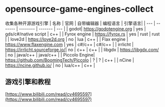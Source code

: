 # opensource-game-engines-collect
收集各种开源游戏引擎
| 名称  | 官网 | 自带编辑器 | 编程语言 | 引擎语言|
| --- | ------- | -------- | ------- | --- |
| godot|  https://godotengine.org | yes | gds/c#/native script | c++ |
| Fyrox engine | https://fyrox.rs | yes | rust | rust |
| love2d | https://love2d.org | no | lua | c++ |
| Flax engine | https://www.flaxengine.com | yes | c#/c++ | c#/c++ |
| irrlicht | https://irrlicht.sourceforge.io/| no | c++ | c++ |
| libgdx | https://libgdx.com/ | no | java/c++ | java/c++ |
| Piccolo Engine|  https://github.com/BoomingTech/Piccolo | ? | ? | c++ |
| nCine | https://ncine.github.io/ | no | lua/c++ | c++ |
## 游戏引擎和教程
[https://www.bilibili.com/read/cv4695597](https://www.bilibili.com/read/cv4695597)